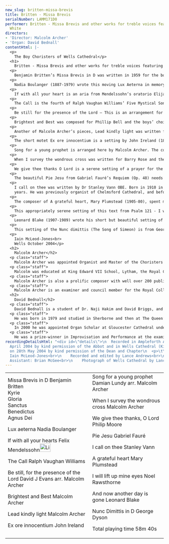 ```yaml
---
new_slug: britten-missa-brevis
title: Britten - Missa Brevis
serialNumber: LAMM171D0
performer: Britten - Missa Brevis and other works for treble voices featuring Kieran
  White
directors:
- 'Director: Malcolm Archer'
- 'Organ: David Bednall'
contentHtml: |-
  <p>
    The Boy Choristers of Wells Cathedral</p>
  <h1>
    Britten - Missa Brevis and other works for treble voices featuring Kieran White</h1>
  <p>
    Benjamin Britten’s Missa Brevis in D was written in 1959 for the boys of Westminster Cathedral Choir. Britten had heard the boys sing under their director George Malcolm and had been excited by the unconventional strong-toned singing that they produced. Malcolm was shortly due to retire from his post and had worked to cultivate this hard-edged ‘continental’ sound that was utterly different from the traditional soft tones of the recent Anglican choral tradition. The work displays Britten’s characteristic flair for writing for children but retains a devout liturgical gravitas. The decisive opening of the Kyrie immediately presents declamatory vocal writing as each of the three treble parts enter. The Gloria with its 7/8 metre is a jaunty setting that immediately appeals to young performers and lends appropriate joy to the text. The Sanctus begins with pealing bell-like phrases that overlap to form a twelve-note row; this twelve-note figure then moves into the organ pedal at ‘Pleni sunt coeli’ before the organ breaks into a rhapsodic accompaniment to the peaking ‘Hosanna’ phrases of the voices. The Benedictus has a wonderful and poignant innocence in its duet for solo voices in canon leading to a reprise of the ‘Hosanna’. The Agnus Dei returns to the darker mood of the Kyrie but even more so in this bleak setting. The ostinato bass of the organ underpins an edgy dissonant right-hand with the voices singing a forlorn melodic line. The dynamics build from pianissimo to forte as the anguished plea is repeated. As the words move from ‘miserere nobis’ to ‘dona nobis pacem’ the voices adopt a growing figure of repeated notes eventually fading to what is almost a final whisper.</p>
  <p>
    Nadia Boulanger (1887-1979) wrote this moving Lux Aeterna in memory of her sister, Lili. Lili Boulanger was an extremely gifted composer who tragically died at the age of 25. The piece was originally score for harp, soprano solo, violin and cello; here it has been sensitively arranged for organ by the international recitalist David Briggs (Organist of Gloucester Cathedral 1994 - 2002) who transcribed the work from a recording that was made in memory of Lili Boulanger.</p>
  <p>
    If with all your heart is an aria from Mendelssohn’s oratorio Elijah. Considered by many to be his greatest work, Elijah was given its first performance on 26 August 1846 at the Birmingham Festival, conducted by the composer. The work was originally written to a German text but, as Mendelssohn spoke fluent English, he took great pains that the English version would be as true a translation as possible. Elijah was a subject that Mendelssohn had long wanted to set to music and he greatly enjoyed the work’s success before his untimely death the following year aged only 38. The work draws largely from the Biblical account of Elijah in the book of Kings. This particular aria occurs early in the work. Right from the outset, Mendelssohn throws his audience headlong into the drama as, breaking with tradition, he opens the oratorio with a recitative As God the Lord of Israel liveth, in which Elijah prophecies the forthcoming drought in Israel. After this dark beginning and the chorus’ desperate Help, Lord! wilt thou quite destroy us?, the character Obadiah interposes this aria of hope - If with all your hearts - offering a small comfort to those who would repent but still with an edge of desperation.</p>
  <p>
    The Call is the fourth of Ralph Vaughan Williams’ Five Mystical Songs. Settings of poems by George Herbert, Vaughan Williams began the songs in 1906 and revised them in 1910-11 before the first performance in Worcester Cathedral on 14 September 1911. Originally scored for baritone, chorus and orchestra the songs can be adapted as is the case here without detriment to Vaughan Williams’ stunning music. Herbert’s poems are full of musical imagery and this, along with their romantic and sensual nature, evidently inspired the composer enormously. The Call is set to a timeless modal melody that is instantly recognisable as being Vaughan Williams’ music.</p>
  <p>
    Be still for the presence of the Lord – This is an arrangement for solo voice and piano by Malcolm Archer of the atmospheric and beautiful song with words and music composed by David J Evans (born 1957).</p>
  <p>
    Brightest and Best was composed for Phillip Bell and the boys’ choir of Eccles Hall School by Malcolm Archer in 1987. Both this piece and When I Survey have become extremely popular amongst children’s choirs throughout the world.</p>
  <p>
    Another of Malcolm Archer’s pieces, Lead kindly light was written for a publication of music for treble voices by Kevin Mayhew Ltd. The piece works equally well when sung by a solo voice (as here) or by a treble voice choir, and the accompaniment may be played on either piano or organ.</p>
  <p>
    The short motet Ex ore innocentium is a setting by John Ireland (1879-1962) of a Passiontide poem by Bishop W W How (1823-1897). Ireland was born in Bowden, near Manchester, and at the age of fourteen entered the then newly-founded Royal College of Music in London. His parents died shortly after this and Ireland immersed himself in his studies in composition, piano and organ. He studied composing under Sir Charles Villiers Stanford but was later to destroy many of the youthful works written at this time. Ireland’s life combined composition with his teaching at the Royal College (where Britten was amongst his pupils). Ireland always had a deep regard for church music and held the position of organist and choirmaster at St Luke’s Church, Chelsea, London. He wrote numerous anthems and service settings amongst which this often harrowingly beautiful motet is amongst his most well-loved.</p>
  <p>
    Song for a young prophet is arranged here by Malcolm Archer. The composer, Damian Lundy, a De La Salle brother since 1960, died in 1996 in Oxford. He made a great contribution to Catholic education and liturgy, particularly through his prolific output of liturgical songs such as Song for a Young Prophet ("O the word of my Lord..") and as editor of three volumes of Songs of the Spirit.</p>
  <p>
    When I survey the wondrous cross was written for Barry Rose and the Choristers of St Alban’s Abbey in the early 1990s and was first performed by them at an evensong in the Abbey. It sets the famous text by Isaac Watts in a lyrical yet poignant way.</p>
  <p>
    We give thee thanks O Lord is a serene setting of a prayer for the end of the day. Philip Moore was born in London in 1943 and received his musical education at the Royal College of Music, where he studied the organ, piano, composition and conducting. In 1968 he became Assistant Organist at Canterbury Cathedral. In 1974 he went on to succeed Dr. Barry Rose as Organist and Master of the Choristers at Guildford Cathedral then going on in 1983 to become Organist and Master of the Music at York Minster where he succeeded Dr. Francis Jackson. His work as a composer is well known and he has written extensively for the church and the organ.</p>
  <p>
    The beautiful Pie Jesu from Gabriel Fauré’s Requiem (Op. 48) needs little introduction. Fauré’s intimate liturgical setting was written when the composer was 42. The death of his father two years earlier and the more recent death of his mother had led him to suffer from deep depressions, yet his music for the Requiem contains no harrowing glimpses of hell. Fauré himself described his Requiem as how he saw death: “as a happy deliverance, an inspiration towards happiness above, rather than as a painful experience”.</p>
  <p>
    I call on thee was written by Dr Stanley Vann OBE. Born in 1910 in Coventry, Vann was Organist and Master of the Music at Peterborough Cathedral for many<br>
    years. He was previously organist of Chelmsford Cathedral, and before that worked in Leicester where he assisted Sir Henry Wood as chorus master of the Philharmonic choir. A choir trainer of great renown, Stanley Vann has written much church music. Here sung by a solo voice, this is a simple yet highly effective setting of a prayer of faith written by the once Bishop of Exeter, Miles Coverdale (1487-1568)."</p>
  <p>
    The composer of A grateful heart, Mary Plumstead (1905-80), spent most of her life in Devon and Cornwall. Despite writing many beautiful songs she never really came to great prominence as a composer in her own lifetime. This may be due to the small number of her songs that were actually published, or because she did not set out to gain wider recognition in London. A grateful heart is now firmly established in the repertoire of most children’s choirs and is a small gem of an anthem.</p>
  <p>
    This appropriately serene setting of this text from Psalm 121 - I will lift up mine eyes - was written by Noel Rawsthorne. Rawsthorne was born on Christmas Eve in 1929 in Birkenhead on Merseyside. He was first a chorister, then assistant organist and finally appointed Organist of Liverpool’s Anglican Cathedral in 1955. Rawsthorne has also had a busy career as a recitalist which he has continued since his retirement from the Cathedral in 1980. The organ provides a lilting accompaniment to the gentle solo line.</p>
  <p>
    Leonard Blake (1907-1989) wrote his short but beautiful setting of Isaac Watt’s poem And now another day is gone in 1937. Blake was Director of Music at Malvern College and was very active in the Royal School of Church Music Festivals both directing choirs and writing music. A harmonised version of this melody was included in Hymns Ancient and Modern Revised in 1950.</p>
  <p>
    This setting of the Nunc dimittis (The Song of Simeon) is from George Dyson’s Evening Service in D. Dyson (1883-1964) was born in Halifax, West Yorkshire and studied at the Royal College of Music where he was later to become Director. From an early age he was very much influenced by church music and was organist of a church in Greenwich. He subsequently wrote much sacred music that quickly entered the Anglican choral repertoire.</p>
  <p>
    Iain McLeod-Jones<br>
    Wells October 2004</p>
  <h2>
    Malcolm Archer</h2>
  <p class="staff">
    Malcolm Archer was appointed Organist and Master of the Choristers at Wells Cathedral in 1996 where he directed and trained the Cathedral choir for its daily services in the Cathedral, as well as being the Musical Director for Wells Cathedral Oratorio Society. He was appointed as Organist and Director of Music at St. Paul’s Cathedral, London in 2004.</p>
  <p class="staff">
    Malcolm was educated at King Edward VII School, Lytham, the Royal College of Music (where he was an RCO scholar) and Jesus College Cambridge where he was organ scholar. He studied the organ with Ralph Downes, Gillian Weir and Nicolas Kynaston, and composition with Herbert Sumsion and Alan Ridout. He continues to study the organ with Daniel Roth in Paris. He has given organ concerts in nine European countries, Canada and the USA. Amongst other notable invitations, he has played for the IAO Congress on more than one occasion and given the Winston Churchill Memorial Concert at Blenheim Palace. He has also recorded for BBC Radio 2 and Radio 3, and played at most principal venues in the UK. He has recorded six organ CDs in repertoire as varied as J.S.Bach and Olivier Messiaen.</p>
  <p class="staff">
    Malcolm Archer is also a prolific composer with well over 200 published works. His work Three Psalms of David was premiered in Wells Cathedral as part of the Classics West Festival, with the Classics West International Chorus and The Virtuosi of London. He has also written a five movement millennium work for Lichfield Cathedral, called The Coming of the Kingdom. He was commissioned to write works for The Southern Cathedrals’ Festival, the Exeter Festival and the Musica Deo Sacra Festival. He has recently been commissioned to write a work for the 350th Sons of the Clergy Festival in 2004, which is held in St. Paul’s Cathedral. His works receive regular performances on BBC Radio and TV.</p>
  <p class="staff">
    Malcolm Archer is an examiner and council member for the Royal College of Organists and an examiner for the Associated Board of the Royal Schools of Music.</p>
  <h2>
    David Bednall</h2>
  <p class="staff">
    David Bednall is a student of Dr. Naji Hakim and David Briggs, and is currently Acting Assistant Organist at Wells Cathedral.</p>
  <p class="staff">
    He was born in 1979 and studied in Sherborne and then at The Queen’s College, Oxford where he was Organ Scholar. In 2000 the Chapel Choir toured Paris under his direction, singing at Notre Dame and other venues, and released a live concert CD.</p>
  <p class="staff">
    In 2000 he was appointed Organ Scholar at Gloucester Cathedral under David Briggs and Ian Ball. While there he spent periods as Acting Director of Music and Acting Assistant Organist, was closely involved in the Three Choirs Festival, and was involved in two recordings – as Director on Lux Aeterna with the Cathedral Choir, and as Accompanist on the critically acclaimed Comfort and Joy with the Saint Cecilia Singers.</p>
  <p class="staff">
    He was a prize-winner in Improvisation and Performance at the examination for Fellow of The Royal College of Organists in 2002, and has given recitals at L’Église de La Trinité, Paris, Westminster, Wells, Bristol, Gloucester, Hereford, Worcester, Truro, Blackburn, Coventry, Manchester and St Mary’s Cathedral, Edinburgh, as part of the Fringe Series. He is Director of Cantilena choir, and is also in demand as an accompanist.</p>
recordingDetailsHtml: "<div id=\"details\">\n  Recorded in Ampleforth Abbey on 2nd
  April 2004 by kind permission of the Abbot and in Wells Cathedral (Kieran’s solos)
  on 28th May 2004 by kind permission of the Dean and Chapter\n  <p>\t\tProduced by
  Iain McLeod-Jones<br>\n    Recorded and edited by Lance Andrews<br>\n    Organist's
  Assistant: Brian McGee<br>\n    Photograph of Wells Cathedral by Lance Andrews</p>\n</div>"
---
```


<table class="tracktable">
  <tbody>
    <tr>
      <td class="column1">
        Missa Brevis in D <span class="composer">Benjamin Britten</span><br>
        Kyrie<br>
        Gloria<br>
        Sanctus<br>
        Benedictus<br>
        Agnus Dei
        <p>
          Lux aeterna <span class="composer">Nadia Boulanger</span></p>
        <p>
          If with all your hearts <span class="composer">Felix Mendelssohn</span><a href="cliplinks/brevis.ram"><img alt="Listen to this track" src="/web/20160407040114im_/http://www.lammas.co.uk/files/files/mobileplugin/180x180/47790a0917f8459f5d041f2791e4566b.gif" style="width: 34px; height: 26px;"></a></p>
        <p>
          The Call <span class="composer">Ralph Vaughan Williams</span></p>
        <p>
          Be still, for the presence of the Lord <span class="composer">David J Evans arr. Malcolm Archer</span></p>
        <p>
          Brightest and Best <span class="composer">Malcolm Archer</span></p>
        <p>
          Lead kindly light<span class="composer"> Malcolm Archer</span></p>
        <p>
          Ex ore innocentium <span class="composer">John Ireland</span></p>
      </td>
      <td class="column2">
        Song for a young prophet <span class="composer">Damian Lundy arr. Malcolm Archer</span>
        <p>
          When I survey the wondrous cross <span class="composer">Malcolm Archer</span></p>
        <p>
          We give thee thanks, O Lord <span class="composer">Philip Moore</span></p>
        <p>
          Pie Jesu <span class="composer">Gabriel Fauré</span></p>
        <p>
          I call on thee <span class="composer">Stanley Vann</span></p>
        <p>
          A grateful heart <span class="composer">Mary Plumstead</span></p>
        <p>
          I will lift up mine eyes <span class="composer">Noel Rawsthorne</span></p>
        <p>
          And now another day is gone <span class="composer">Leonard Blake</span></p>
        <p>
          Nunc Dimittis in D <span class="composer">George Dyson</span></p>
        <p>				<span id="playingtime">Total playing time 58m 40s</span></p>
      </td>
    </tr>
  </tbody>
</table>
